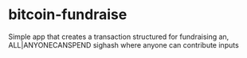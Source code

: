 # bitcoin-fundraise
Simple app that creates a transaction structured for fundraising an, ALL|ANYONECANSPEND sighash where anyone can contribute inputs
